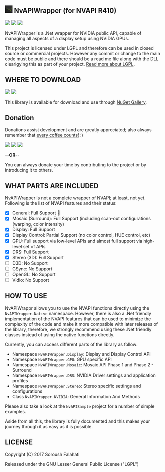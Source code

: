 ## <img src="NvAPIWrapper/Icon.png" width="24" alt="NvAPIWrapper"> NvAPIWrapper (for NVAPI R410)
[![](https://img.shields.io/github/license/falahati/NvAPIWrapper.svg?style=flat-square)](https://github.com/falahati/NvAPIWrapper/blob/master/LICENSE)
[![](https://img.shields.io/github/commit-activity/y/falahati/NvAPIWrapper.svg?style=flat-square)](https://github.com/falahati/NvAPIWrapper/commits/master)
[![](https://img.shields.io/github/issues/falahati/NvAPIWrapper.svg?style=flat-square)](https://github.com/falahati/NvAPIWrapper/issues)

NvAPIWrapper is a .Net wrapper for NVIDIA public API, capable of managing all aspects of a display setup using NVIDIA GPUs.

This project is licensed under LGPL and therefore can be used in closed source or commercial projects. However any commit or change to the main code must be public and there should be a read me file along with the DLL clearigying this as part of your project. [Read more about LGPL](https://github.com/falahati/NvAPIWrapper/blob/master/LICENSE).

## WHERE TO DOWNLOAD
[![](https://img.shields.io/nuget/dt/NvAPIWrapper.Net.svg?style=flat-square)](https://www.nuget.org/packages/NvAPIWrapper.Net)
[![](https://img.shields.io/nuget/v/NvAPIWrapper.Net.svg?style=flat-square)](https://www.nuget.org/packages/NvAPIWrapper.Net)

This library is available for download and use through <a href="https://www.nuget.org/packages/NvAPIWrapper.Net">NuGet Gallery</a>.

## Donation
Donations assist development and are greatly appreciated; also always remember that [every coffee counts!](https://media.makeameme.org/created/one-simply-does-i9k8kx.jpg) :)

[![](https://img.shields.io/badge/fiat-PayPal-8a00a3.svg?style=flat-square)](https://www.paypal.com/cgi-bin/webscr?cmd=_donations&business=WR3KK2B6TYYQ4&item_name=Donation&currency_code=USD&source=url)
[![](https://img.shields.io/badge/crypto-CoinPayments-8a00a3.svg?style=flat-square)](https://www.coinpayments.net/index.php?cmd=_donate&reset=1&merchant=820707aded07845511b841f9c4c335cd&item_name=Donate&currency=USD&amountf=20.00000000&allow_amount=1&want_shipping=0&allow_extra=1)
[![](https://img.shields.io/badge/shetab-ZarinPal-8a00a3.svg?style=flat-square)](https://zarinp.al/@falahati)

**--OR--**

You can always donate your time by contributing to the project or by introducing it to others.

## WHAT PARTS ARE INCLUDED
NvAPIWrapper is not a complete wrapper of NVAPI; at least, not yet. Following is the list of NVAPI features and their status:

- [X] General: Full Support &#x1F4D7;
- [X] Mosaic (Surround): Full Support (including scan-out configurations (warping, color intensity)
- [X] Display: Full Support
- [X] Display Control: Partial Support (no color control, HUE control, etc)
- [X] GPU: Full support via low-level APIs and almost full support via high-level set of APIs
- [X] DRS: Full Support
- [X] Stereo (3D): Full Support
- [ ] D3D: No Support
- [ ] GSync: No Support
- [ ] OpenGL: No Support
- [ ] Vidio: No Support

## HOW TO USE
NvAPIWrappr allows you to use the NVAPI functions directly using the `NvAPIWrapper.Native` namespace. However, there is also a .Net friendly implementation of the NVAPI features that can be used to minimize the complexity of the code and make it more compatible with later releases of the library, therefore, we strongly recommend using these .Net friendly classes instead of using the native functions directly.

Currently, you can access different parts of the library as follow:

* Namespace `NvAPIWrapper.Display`: Display and Display Control API
* Namespace `NvAPIWrapper.GPU`: GPU specific API
* Namespace `NvAPIWrapper.Mosaic`: Mosaic API Phase 1 and Phase 2 - Surround
* Namespace `NvAPIWrapper.DRS`: NVIDIA Driver settings and application profiles
* Namespace `NvAPIWrapper.Stereo`: Stereo specific settings and configurations
* Class `NvAPIWrapper.NVIDIA`: General Information And Methods

Please also take a look at the `NvAPISample` project for a number of simple examples.

Aside from all this, the library is fully documented and this makes your journey through it as easy as it is possible.

## LICENSE
Copyright (C) 2017 Soroush Falahati

Released under the GNU Lesser General Public License ("LGPL")

